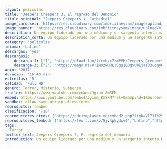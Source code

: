 ```yaml
---
layout: peliculas
title: "Jeepers Creepers 3, El regreso del Demonio"
titulo_original: "Jeepers Creepers 3, Cathedral"
image_carousel: 'https://res.cloudinary.com/imbriitneysam/image/upload/v1543539502/jeeper-3-min.jpg'
image_banner: 'https://res.cloudinary.com/imbriitneysam/image/upload/v1543539503/jepper-banner-min.jpg'
description: Un equipo liderado por una médium y un sargento intenta matar al monstruo que lleva décadas aterrorizando la región y liberar a Addi Brandon. Mientras más se acercan a su oscuro origen, más sanguinaria resulta la venganza de la horrenda criatura.
description_corta: Un equipo liderado por una médium y un sargento intenta matar al monstruo que lleva décadas aterrorizando la región y liberar a Addi Brandon. Mientras más se acercan a su oscuro origen, más sanguinaria resulta la venganza de la horrenda criatura.
category: 'peliculas'
idioma: 'Latino'
descargas: 'yes'
descargas2:
    descarga-1: ["1", "https://oload.fun/f/rmbzx7zmPVM/Jeepers_Creepers_3-_El_regreso_.MP4.mp4", "https://www.google.com/s2/favicons?domain=openload.co","OpenLoad","https://res.cloudinary.com/imbriitneysam/image/upload/v1541473684/mexico.png", "Latino", "Full HD"]
    descarga-3: ["2", "https://mega.nz/#!IMozwQRL!Ggu160g9uWEjaT33uogyWLwiz7R1uUatrN71ILOdqxs", "https://www.google.com/s2/favicons?domain=mega.nz","Mega","https://res.cloudinary.com/imbriitneysam/image/upload/v1541473684/mexico.png", "Latino", "Full HD"]
anio: '2017'
duracion: '1h 40 min'
estrellas: '5'
calidad: 'Full HD'
genero: Terror, Misterio, Suspenso
trailer: https://www.youtube.com/embed/Jgium_8mSFM
embed: https://www.youtube.com/embed/Jgium_8mSFM?rel=0&amp;hd=1&border=0&wmode=opaque&enablejsapi=1&modestbranding=1&controls=1&showinfo=1
sandbox: allow-same-origin allow-forms
reproductor: fembed
clasificacion: '+10'
reproductores_otros: ["https://gdriveplayer.me/embed2.php?link=Vl71f%252BDoQ54owiZtIpxYsgX17FKQB1rhZVPWxS0zUvrXOvSE0A5hpVdTIbJaiknRw3Z9GhSIJewhB4EQQ1VBRrIPvtroIomd%252B%252BJbNp%252BrkSlKek1rk3mC6YmvyhEtIuKmooYPX4TK%252BkZSSksyMZXtM6fiu3wbGBWR7W8%252F7D1NWArSV7ojIg94RnsvHPTr4neDDmKnLMgCGqu7Ysm7WK1ChC","Latino","https://peli.peliculask.site/e/XT2xHIp30bTtd5n/","Latino","https://www.zembed.to/public/dist/asteroid.html?id=96fbef7f7efd50cc8ce970b8e55f8c43&title=Jeepers%20Creepers%203:%20Cathedral","Latino","https://mstream.website/7lchg4gkg1sm","Latino"]
reproductores_fembed: ["https://feurl.com/v/5jv4pkydxv0","Latino","https://feurl.com/v/8g9zdj2ryod","Latino"]
tags:
- Terror
twitter_text: Jeepers Creepers 3, El regreso del demonio
introduction: Un equipo liderado por una médium y un sargento intenta matar al monstruo que lleva décadas aterrorizando la región y liberar a Addi Brandon. Mientras más se acercan a su oscuro origen, más sanguinaria resulta la venganza de la horrenda criatura.
---
```



 







